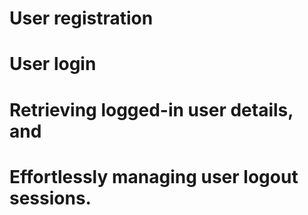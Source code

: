 <h1>User registration</h1>
<h1>User login</h1>
<h1>Retrieving logged-in user details, and</h1>
<h1>Effortlessly managing user logout sessions.</h1>
